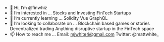 - 👋 Hi, I’m @finwhiz
- 👀 I’m interested in ...
    Stocks and Investing
    FinTech
    Startups
- 🌱 I’m currently learning ...
    Solidity
    Vue
    GraphQL
- 💞️ I’m looking to collaborate on ...
    Blockchain based games or stories
    Decentralized trading
    Anything disruptive startup in the FinTech space
- 📫 How to reach me ...
    Email: mjwhite4@gmail.com
    Twitter: @mattwhite_

<!---
finwhiz/finwhiz is a ✨ special ✨ repository because its `README.md` (this file) appears on your GitHub profile.
You can click the Preview link to take a look at your changes.
--->
